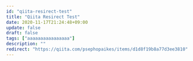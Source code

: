 ```yaml
---
id: "qiita-resirect-test"
title: "Qiita Resirect Test"
date: 2020-11-17T21:24:48+09:00
update: false
draft: false
tags: ["aaaaaaaaaaaaaaaa"]
description: ""
redirect: "https://qiita.com/psephopaikes/items/d1d8f19b8a77d3ee3810"
---
```

